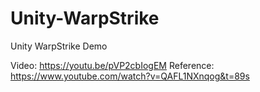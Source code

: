 # Unity-WarpStrike
Unity WarpStrike Demo

Video: https://youtu.be/pVP2cbIogEM
Reference: https://www.youtube.com/watch?v=QAFL1NXnqog&t=89s
